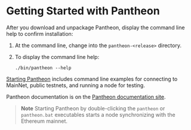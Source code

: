 # Getting Started with Pantheon

After you download and unpackage Pantheon, display the command line help to confirm installation:

1. At the command line, change into the `pantheon-<release>` directory. 

2. To display the command line help:
    ```
    ./bin/pantheon --help
   ```

[Starting Pantheon](https://docs.pantheon.pegasys.tech/en/stable/Getting-Started/Starting-Pantheon/) includes
command line examples for connecting to MainNet, public testnets, and running a node for testing. 

Pantheon documentation is on the [Pantheon documentation site](https://docs.pantheon.pegasys.tech/en/stable/). 

>**Note** Starting Pantheon by double-clicking the `pantheon` or `pantheon.bat` executables starts a node synchronizing with the Ethereum mainnet. 